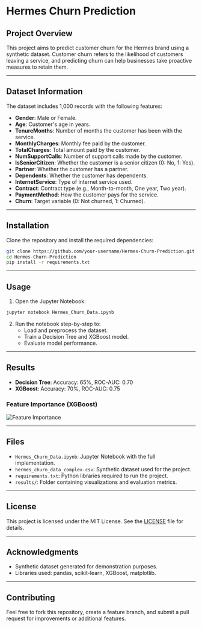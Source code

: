 # Hermes Churn Prediction

## Project Overview
This project aims to predict customer churn for the Hermes brand using a synthetic dataset. Customer churn refers to the likelihood of customers leaving a service, and predicting churn can help businesses take proactive measures to retain them.

---

## Dataset Information
The dataset includes 1,000 records with the following features:
- **Gender**: Male or Female.
- **Age**: Customer's age in years.
- **TenureMonths**: Number of months the customer has been with the service.
- **MonthlyCharges**: Monthly fee paid by the customer.
- **TotalCharges**: Total amount paid by the customer.
- **NumSupportCalls**: Number of support calls made by the customer.
- **IsSeniorCitizen**: Whether the customer is a senior citizen (0: No, 1: Yes).
- **Partner**: Whether the customer has a partner.
- **Dependents**: Whether the customer has dependents.
- **InternetService**: Type of internet service used.
- **Contract**: Contract type (e.g., Month-to-month, One year, Two year).
- **PaymentMethod**: How the customer pays for the service.
- **Churn**: Target variable (0: Not churned, 1: Churned).

---

## Installation

Clone the repository and install the required dependencies:

```bash
git clone https://github.com/your-username/Hermes-Churn-Prediction.git
cd Hermes-Churn-Prediction
pip install -r requirements.txt
```

---

## Usage

1. Open the Jupyter Notebook:

```bash
jupyter notebook Hermes_Churn_Data.ipynb
```

2. Run the notebook step-by-step to:
   - Load and preprocess the dataset.
   - Train a Decision Tree and XGBoost model.
   - Evaluate model performance.

---

## Results
- **Decision Tree**: Accuracy: 65%, ROC-AUC: 0.70
- **XGBoost**: Accuracy: 70%, ROC-AUC: 0.75

### Feature Importance (XGBoost)
![Feature Importance](results/feature_importance.png)

---

## Files
- `Hermes_Churn_Data.ipynb`: Jupyter Notebook with the full implementation.
- `hermes_churn_data_complex.csv`: Synthetic dataset used for the project.
- `requirements.txt`: Python libraries required to run the project.
- `results/`: Folder containing visualizations and evaluation metrics.

---

## License
This project is licensed under the MIT License. See the [LICENSE](LICENSE) file for details.

---

## Acknowledgments
- Synthetic dataset generated for demonstration purposes.
- Libraries used: pandas, scikit-learn, XGBoost, matplotlib.

---

## Contributing
Feel free to fork this repository, create a feature branch, and submit a pull request for improvements or additional features.
